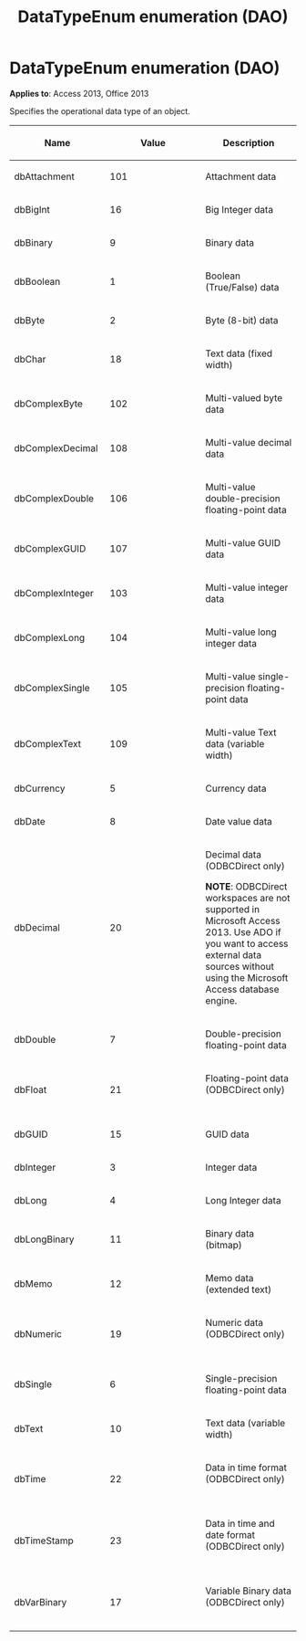 ﻿---
title: DataTypeEnum enumeration (DAO)
TOCTitle: DataTypeEnum Enumeration
ms:assetid: 59ead483-52fc-53cd-02e6-084814f961ac
ms:mtpsurl: https://msdn.microsoft.com/library/Ff194420(v=office.15)
ms:contentKeyID: 48545028
ms.date: 09/18/2015
mtps_version: v=office.15
---

# DataTypeEnum enumeration (DAO)


**Applies to**: Access 2013, Office 2013

Specifies the operational data type of an object.

<table>
<colgroup>
<col style="width: 33%" />
<col style="width: 33%" />
<col style="width: 33%" />
</colgroup>
<thead>
<tr class="header">
<th><p>Name</p></th>
<th><p>Value</p></th>
<th><p>Description</p></th>
</tr>
</thead>
<tbody>
<tr class="odd">
<td><p>dbAttachment</p></td>
<td><p>101</p></td>
<td><p>Attachment data</p></td>
</tr>
<tr class="even">
<td><p>dbBigInt</p></td>
<td><p>16</p></td>
<td><p>Big Integer data</p></td>
</tr>
<tr class="odd">
<td><p>dbBinary</p></td>
<td><p>9</p></td>
<td><p>Binary data</p></td>
</tr>
<tr class="even">
<td><p>dbBoolean</p></td>
<td><p>1</p></td>
<td><p>Boolean (True/False) data</p></td>
</tr>
<tr class="odd">
<td><p>dbByte</p></td>
<td><p>2</p></td>
<td><p>Byte (8-bit) data</p></td>
</tr>
<tr class="even">
<td><p>dbChar</p></td>
<td><p>18</p></td>
<td><p>Text data (fixed width)</p></td>
</tr>
<tr class="odd">
<td><p>dbComplexByte</p></td>
<td><p>102</p></td>
<td><p>Multi-valued byte data</p></td>
</tr>
<tr class="even">
<td><p>dbComplexDecimal</p></td>
<td><p>108</p></td>
<td><p>Multi-value decimal data</p></td>
</tr>
<tr class="odd">
<td><p>dbComplexDouble</p></td>
<td><p>106</p></td>
<td><p>Multi-value double-precision floating-point data</p></td>
</tr>
<tr class="even">
<td><p>dbComplexGUID</p></td>
<td><p>107</p></td>
<td><p>Multi-value GUID data</p></td>
</tr>
<tr class="odd">
<td><p>dbComplexInteger</p></td>
<td><p>103</p></td>
<td><p>Multi-value integer data</p></td>
</tr>
<tr class="even">
<td><p>dbComplexLong</p></td>
<td><p>104</p></td>
<td><p>Multi-value long integer data</p></td>
</tr>
<tr class="odd">
<td><p>dbComplexSingle</p></td>
<td><p>105</p></td>
<td><p>Multi-value single-precision floating-point data</p></td>
</tr>
<tr class="even">
<td><p>dbComplexText</p></td>
<td><p>109</p></td>
<td><p>Multi-value Text data (variable width)</p></td>
</tr>
<tr class="odd">
<td><p>dbCurrency</p></td>
<td><p>5</p></td>
<td><p>Currency data</p></td>
</tr>
<tr class="even">
<td><p>dbDate</p></td>
<td><p>8</p></td>
<td><p>Date value data</p></td>
</tr>
<tr class="odd">
<td><p>dbDecimal</p></td>
<td><p>20</p></td>
<td><p>Decimal data (ODBCDirect only)</p><p><strong>NOTE</strong>: ODBCDirect workspaces are not supported in Microsoft Access 2013. Use ADO if you want to access external data sources without using the Microsoft Access database engine.</p>
</td>
</tr>
<tr class="even">
<td><p>dbDouble</p></td>
<td><p>7</p></td>
<td><p>Double-precision floating-point data</p></td>
</tr>
<tr class="odd">
<td><p>dbFloat</p></td>
<td><p>21</p></td>
<td><p>Floating-point data (ODBCDirect only)</p>

<br/>


</td>
</tr>
<tr class="even">
<td><p>dbGUID</p></td>
<td><p>15</p></td>
<td><p>GUID data</p></td>
</tr>
<tr class="odd">
<td><p>dbInteger</p></td>
<td><p>3</p></td>
<td><p>Integer data</p></td>
</tr>
<tr class="even">
<td><p>dbLong</p></td>
<td><p>4</p></td>
<td><p>Long Integer data</p></td>
</tr>
<tr class="odd">
<td><p>dbLongBinary</p></td>
<td><p>11</p></td>
<td><p>Binary data (bitmap)</p></td>
</tr>
<tr class="even">
<td><p>dbMemo</p></td>
<td><p>12</p></td>
<td><p>Memo data (extended text)</p></td>
</tr>
<tr class="odd">
<td><p>dbNumeric</p></td>
<td><p>19</p></td>
<td><p>Numeric data (ODBCDirect only)</p>

<br/>


</td>
</tr>
<tr class="even">
<td><p>dbSingle</p></td>
<td><p>6</p></td>
<td><p>Single-precision floating-point data</p></td>
</tr>
<tr class="odd">
<td><p>dbText</p></td>
<td><p>10</p></td>
<td><p>Text data (variable width)</p></td>
</tr>
<tr class="even">
<td><p>dbTime</p></td>
<td><p>22</p></td>
<td><p>Data in time format (ODBCDirect only)</p>

<br/>


</td>
</tr>
<tr class="odd">
<td><p>dbTimeStamp</p></td>
<td><p>23</p></td>
<td><p>Data in time and date format (ODBCDirect only)</p>

<br/>


</td>
</tr>
<tr class="even">
<td><p>dbVarBinary</p></td>
<td><p>17</p></td>
<td><p>Variable Binary data (ODBCDirect only)</p>

<br/>


</td>
</tr>
</tbody>
</table>

